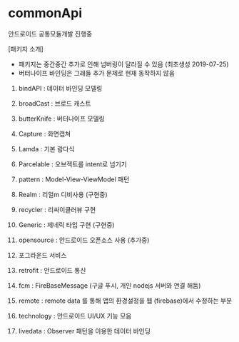 # commonApi
안드로이드 공통모듈개발 진행중

[패키지 소개]
 - 패키지는 중간중간 추가로 인해 넘버링이 달라질 수 있음 (최초생성 2019-07-25)
 - 버터나이프 바인딩은 그래들 추가 문제로 현재 동작하지 않음

 1. bindAPI : 데이터 바인딩 모델링

 2. broadCast : 브로드 캐스트

 3. butterKnife : 버터나이프 모델링

 4. Capture : 화면캡쳐

 5. Lamda : 기본 람다식

 6. Parcelable : 오브젝트를 intent로 넘기기

 7. pattern : Model-View-ViewModel 패턴

 8. Realm : 리얼m 디비사용 (구현중)

 9. recycler : 리싸이클러뷰 구현

10. Generic : 제네릭 타입 구현 (구현중)

11. opensource : 안드로이드 오픈소스 사용 (추가중)

12. 포그라운드 서비스

13. retrofit : 안드로이드 통신

14. fcm : FireBaseMessage (구글 푸시, 개인 nodejs 서버와 연결 해둠)

15. remote : remote data 를 통해 앱의 환경설정을 웹 (firebase)에서 수정하는 부분

16. technology : 안드로이드 UI/UX 기능 모음

17. livedata : Observer 패턴을 이용한 데이터 바인딩
